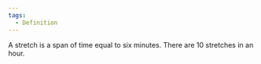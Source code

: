 ```yaml
---
tags:
  - Definition
---
```

A stretch is a span of time equal to six minutes. There are 10 stretches in an hour.